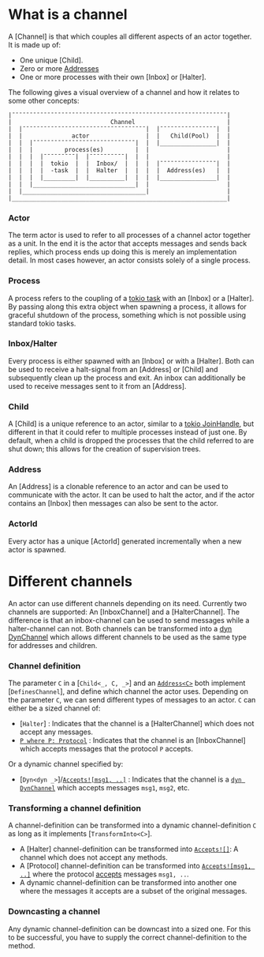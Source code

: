 # What is a channel
A [Channel] is that which couples all different aspects of an actor together. It is made up of:
- One unique [Child].
- Zero or more [Addresses](Address)
- One or more processes with their own [Inbox] or [Halter].

The following gives a visual overview of a channel and how it relates to some other concepts:
```other
|¯¯¯¯¯¯¯¯¯¯¯¯¯¯¯¯¯¯¯¯¯¯¯¯¯¯¯¯¯¯¯¯¯¯¯¯¯¯¯¯¯¯¯¯¯¯¯¯¯¯¯¯¯¯¯¯¯¯¯¯¯|
|                            Channel                          |
|  |¯¯¯¯¯¯¯¯¯¯¯¯¯¯¯¯¯¯¯¯¯¯¯¯¯¯¯¯¯¯¯¯¯¯¯|  |¯¯¯¯¯¯¯¯¯¯¯¯¯¯¯¯|  |
|  |              actor                |  |   Child(Pool)  |  |
|  |  |¯¯¯¯¯¯¯¯¯¯¯¯¯¯¯¯¯¯¯¯¯¯¯¯¯¯¯¯¯|  |  |________________|  |
|  |  |         process(es)         |  |                      |
|  |  |  |¯¯¯¯¯¯¯¯¯|  |¯¯¯¯¯¯¯¯¯¯|  |  |                      |
|  |  |  |  tokio  |  |  Inbox/  |  |  |  |¯¯¯¯¯¯¯¯¯¯¯¯¯¯¯¯|  |
|  |  |  |  -task  |  |  Halter  |  |  |  |  Address(es)   |  |
|  |  |  |_________|  |__________|  |  |  |________________|  |
|  |  |_____________________________|  |                      |
|  |___________________________________|                      |
|_____________________________________________________________|
```
### Actor
The term actor is used to refer to all processes of a channel actor together as a unit. In the end it is the actor that accepts messages and sends back replies, which process ends up doing this is merely an implementation detail. In most cases however, an actor consists solely of a single process.

### Process
A process refers to the coupling of a [tokio task](tokio::task) with an [Inbox] or a [Halter]. By passing along this extra object when spawning a process, it allows for graceful shutdown of the process, something which is not possible using standard tokio tasks.

### Inbox/Halter
Every process is either spawned with an [Inbox] or with a [Halter]. Both can be used to receive a halt-signal from an [Address] or [Child] and subsequently clean up the process and exit. An inbox can additionally be used to receive messages sent to it from an [Address].

### Child
A [Child] is a unique reference to an actor, similar to a [tokio JoinHandle](tokio::task::JoinHandle), but different in that it could refer to multiple processes instead of just one. By default, when a child is dropped the processes that the child referred to are shut down; this allows for the creation of supervision trees.

### Address
An [Address] is a clonable reference to an actor and can be used to communicate with the actor. It can be used to halt the actor, and if the actor contains an [Inbox] then messages can also be sent to the actor.

### ActorId
Every actor has a unique [ActorId] generated incrementally when a new actor is spawned.

# Different channels
An actor can use different channels depending on its need. Currently two channels are supported: An [InboxChannel] and a [HalterChannel]. The difference is that an inbox-channel can be used to send messages while a halter-channel can not. Both channels can be transformed into a [dyn DynChannel](DynChannel) which allows different channels to be used as the same type for addresses and children.

### Channel definition
The parameter `C` in a [`Child<_, C, _>`] and an [`Address<C>`](Address) both implement [`DefinesChannel`], and define which channel the actor uses. Depending on the parameter `C`, we can send different types of messages to an actor. `C` can either be a sized channel of:
- [`Halter`] : Indicates that the channel is a [HalterChannel] which does not accept any messages.
- [`P where P: Protocol`](Protocol) : Indicates that the channel is an [InboxChannel] which accepts messages that the protocol `P` accepts.

Or a dynamic channel specified by:
- [`Dyn<dyn _>`]/[`Accepts![msg1, ..]`](Accepts!) : Indicates that the channel is a [`dyn DynChannel`](DynChannel) which accepts messages `msg1`, `msg2`, etc.

### Transforming a channel definition
A channel-definition can be transformed into a dynamic channel-definition `C` as long as it implements [`TransformInto<C>`]. 
- A [Halter] channel-definition can be transformed into [`Accepts![]`](Accepts!): A channel which does not accept any methods.
- A [Protocol] channel-definition can be transformed into [`Accepts![msg1, ..]`](Accepts!) where the protocol [accepts](ProtocolAccepts) messages `msg1, ..`.
- A dynamic channel-definition can be transformed into another one where the messages it accepts are a subset of the original messages.

### Downcasting a channel
Any dynamic channel-definition can be downcast into a sized one. For this to be successful, you have to supply the correct channel-definition to the method.